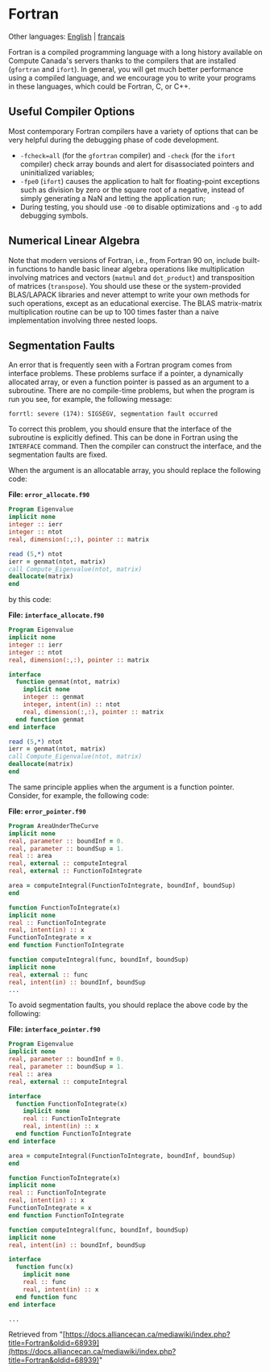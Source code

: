 # Fortran

Other languages: [English](https://docs.alliancecan.ca/mediawiki/index.php?title=Fortran&oldid=68939) | [français](https://docs.alliancecan.ca/mediawiki/index.php?title=Fortran&oldid=68939)

Fortran is a compiled programming language with a long history available on Compute Canada's servers thanks to the compilers that are installed (`gfortran` and `ifort`). In general, you will get much better performance using a compiled language, and we encourage you to write your programs in these languages, which could be Fortran, C, or C++.

## Useful Compiler Options

Most contemporary Fortran compilers have a variety of options that can be very helpful during the debugging phase of code development.

*   `-fcheck=all` (for the `gfortran` compiler) and `-check` (for the `ifort` compiler) check array bounds and alert for disassociated pointers and uninitialized variables;
*   `-fpe0` (`ifort`) causes the application to halt for floating-point exceptions such as division by zero or the square root of a negative, instead of simply generating a NaN and letting the application run;
*   During testing, you should use `-O0` to disable optimizations and `-g` to add debugging symbols.

## Numerical Linear Algebra

Note that modern versions of Fortran, i.e., from Fortran 90 on, include built-in functions to handle basic linear algebra operations like multiplication involving matrices and vectors (`matmul` and `dot_product`) and transposition of matrices (`transpose`). You should use these or the system-provided BLAS/LAPACK libraries and never attempt to write your own methods for such operations, except as an educational exercise. The BLAS matrix-matrix multiplication routine can be up to 100 times faster than a naive implementation involving three nested loops.

## Segmentation Faults

An error that is frequently seen with a Fortran program comes from interface problems. These problems surface if a pointer, a dynamically allocated array, or even a function pointer is passed as an argument to a subroutine. There are no compile-time problems, but when the program is run you see, for example, the following message:

```
forrtl: severe (174): SIGSEGV, segmentation fault occurred
```

To correct this problem, you should ensure that the interface of the subroutine is explicitly defined. This can be done in Fortran using the `INTERFACE` command. Then the compiler can construct the interface, and the segmentation faults are fixed.

When the argument is an allocatable array, you should replace the following code:

**File: `error_allocate.f90`**

```fortran
Program Eigenvalue
implicit none
integer :: ierr
integer :: ntot
real, dimension(:,:), pointer :: matrix

read (5,*) ntot
ierr = genmat(ntot, matrix)
call Compute_Eigenvalue(ntot, matrix)
deallocate(matrix)
end
```

by this code:

**File: `interface_allocate.f90`**

```fortran
Program Eigenvalue
implicit none
integer :: ierr
integer :: ntot
real, dimension(:,:), pointer :: matrix

interface
  function genmat(ntot, matrix)
    implicit none
    integer :: genmat
    integer, intent(in) :: ntot
    real, dimension(:,:), pointer :: matrix
  end function genmat
end interface

read (5,*) ntot
ierr = genmat(ntot, matrix)
call Compute_Eigenvalue(ntot, matrix)
deallocate(matrix)
end
```

The same principle applies when the argument is a function pointer. Consider, for example, the following code:

**File: `error_pointer.f90`**

```fortran
Program AreaUnderTheCurve
implicit none
real, parameter :: boundInf = 0.
real, parameter :: boundSup = 1.
real :: area
real, external :: computeIntegral
real, external :: FunctionToIntegrate

area = computeIntegral(FunctionToIntegrate, boundInf, boundSup)
end

function FunctionToIntegrate(x)
implicit none
real :: FunctionToIntegrate
real, intent(in) :: x
FunctionToIntegrate = x
end function FunctionToIntegrate

function computeIntegral(func, boundInf, boundSup)
implicit none
real, external :: func
real, intent(in) :: boundInf, boundSup
...
```

To avoid segmentation faults, you should replace the above code by the following:

**File: `interface_pointer.f90`**

```fortran
Program Eigenvalue
implicit none
real, parameter :: boundInf = 0.
real, parameter :: boundSup = 1.
real :: area
real, external :: computeIntegral

interface
  function FunctionToIntegrate(x)
    implicit none
    real :: FunctionToIntegrate
    real, intent(in) :: x
  end function FunctionToIntegrate
end interface

area = computeIntegral(FunctionToIntegrate, boundInf, boundSup)
end

function FunctionToIntegrate(x)
implicit none
real :: FunctionToIntegrate
real, intent(in) :: x
FunctionToIntegrate = x
end function FunctionToIntegrate

function computeIntegral(func, boundInf, boundSup)
implicit none
real, intent(in) :: boundInf, boundSup

interface
  function func(x)
    implicit none
    real :: func
    real, intent(in) :: x
  end function func
end interface

...
```

Retrieved from "[https://docs.alliancecan.ca/mediawiki/index.php?title=Fortran&oldid=68939](https://docs.alliancecan.ca/mediawiki/index.php?title=Fortran&oldid=68939)"
